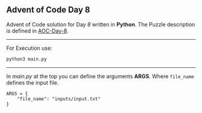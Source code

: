 ## Advent of Code Day 8

Advent of Code solution for Day *8* written in **Python**. The Puzzle description is defined in <a href="https://adventofcode.com/2022/day/8">AOC-Day-8</a>. 
<hr>

For Execution use:

```bash
python3 main.py
```

<hr>

In _main.py_ at the top you can define the arguments **ARGS**. Where `file_name` defines the input file.

```pyt
ARGS = {
    "file_name": "inputs/input.txt"
}
```


